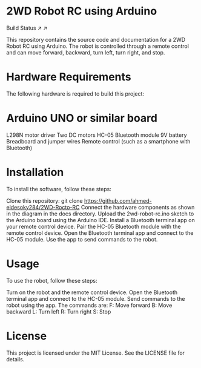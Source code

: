 # 2WD Robot RC using Arduino
Build Status ↗ ↗

This repository contains the source code and documentation for a 2WD Robot RC using Arduino. The robot is controlled through a remote control and can move forward, backward, turn left, turn right, and stop.

# Hardware Requirements
The following hardware is required to build this project:

# Arduino UNO or similar board
L298N motor driver
Two DC motors
HC-05 Bluetooth module
9V battery
Breadboard and jumper wires
Remote control (such as a smartphone with Bluetooth)
# Installation
To install the software, follow these steps:

Clone this repository: git clone https://github.com/ahmed-eldesoky284/2WD-Rocto-RC
Connect the hardware components as shown in the diagram in the docs directory.
Upload the 2wd-robot-rc.ino sketch to the Arduino board using the Arduino IDE.
Install a Bluetooth terminal app on your remote control device.
Pair the HC-05 Bluetooth module with the remote control device.
Open the Bluetooth terminal app and connect to the HC-05 module.
Use the app to send commands to the robot.
# Usage
To use the robot, follow these steps:

Turn on the robot and the remote control device.
Open the Bluetooth terminal app and connect to the HC-05 module.
Send commands to the robot using the app. The commands are:
F: Move forward
B: Move backward
L: Turn left
R: Turn right
S: Stop
# License
This project is licensed under the MIT License. See the LICENSE file for details.

